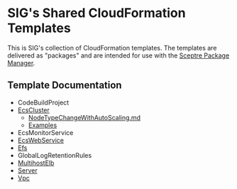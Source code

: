 # SIG's Shared CloudFormation Templates

This is SIG's collection of CloudFormation templates. The templates are
delivered as "packages" and are intended for use with the 
[Sceptre Package Manager](https://github.com/sigdba/sceptre_package_template_handler).

## Template Documentation
- CodeBuildProject
- [EcsCluster](templates/EcsCluster/readme.md)
  - [NodeTypeChangeWithAutoScaling.md](templates/EcsCluster/doc/NodeTypeChangeWithAutoScaling.md)
  - [Examples](templates/EcsCluster/examples)
- EcsMonitorService
- [EcsWebService](templates/EcsWebService/readme.md)
- [Efs](templates/Efs/readme.md)
- GlobalLogRetentionRules
- [MultihostElb](templates/MultihostElb/readme.md)
- [Server](templates/Server/readme.md)
- [Vpc](templates/Vpc/readme.md)

